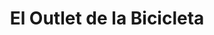 ---
title: "El Outlet de la Bicicleta"
url: /santiago/el-outlet-de-la-bicicleta/
shop: bicicleta
---